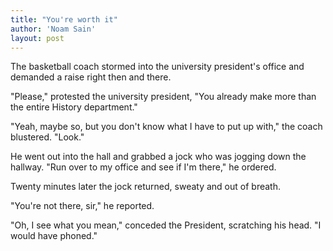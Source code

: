 ```yaml
---
title: "You're worth it"
author: 'Noam Sain'
layout: post
---
```


The basketball coach stormed into the university president's office and demanded a raise right then and there.

"Please," protested the university president, "You already make more than the entire History department."

"Yeah, maybe so, but you don't know what I have to put up with," the coach blustered. "Look."

He went out into the hall and grabbed a jock who was jogging down the hallway. "Run over to my office and see if I'm there," he ordered.

Twenty minutes later the jock returned, sweaty and out of breath.

"You're not there, sir," he reported.

"Oh, I see what you mean," conceded the President, scratching his head. "I would have phoned."
